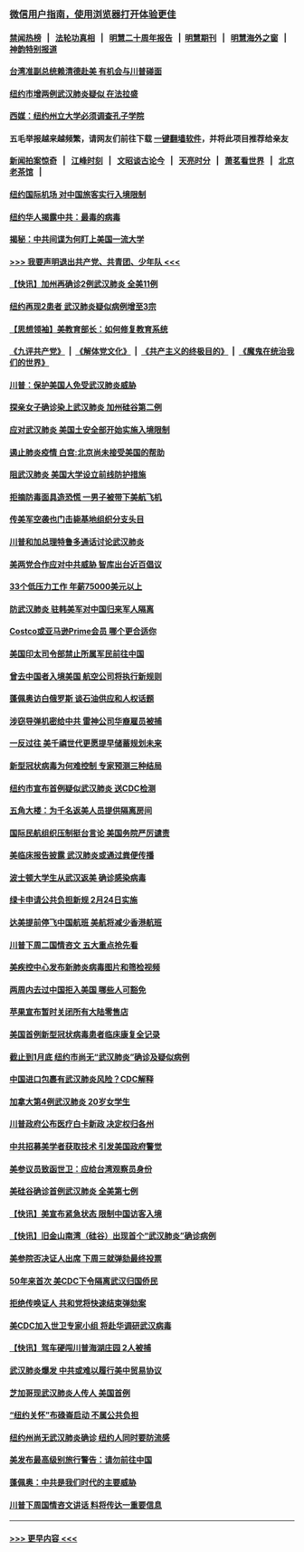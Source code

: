 ### [微信用户指南，使用浏览器打开体验更佳](https://github.com/gfw-breaker/banned-news1/blob/master/indexes/wechat-guide.md?t=0)
#### [禁闻热榜](热点新闻.md?t=0)  &nbsp;&nbsp;|&nbsp;&nbsp; [法轮功真相](https://github.com/gfw-breaker/truth/blob/master/README.md?t=0) &nbsp;&nbsp;|&nbsp;&nbsp; [明慧二十周年报告](https://github.com/gfw-breaker/mh-reports/blob/master/README.md?t=0) &nbsp;&nbsp;|&nbsp;&nbsp;[明慧期刊](https://github.com/gfw-breaker/mh-qikan) &nbsp;&nbsp;|&nbsp;&nbsp; [明慧海外之窗](https://github.com/gfw-breaker/mh-news/blob/master/README.md?t=0) &nbsp;&nbsp;|&nbsp;&nbsp; [神韵特别报道](https://github.com/gfw-breaker/mh-news/blob/master/shenyun.md?t=0)
#### [台湾准副总统赖清德赴美 有机会与川普碰面](../pages/nsc412/n11841332.md?t=02032044) 
#### [纽约市增两例武汉肺炎疑似 在法拉盛](../pages/nsc412/n11840625.md?t=02032044) 
#### [西媒：纽约州立大学必须调查孔子学院](../pages/nsc412/n11840637.md?t=02032044) 
#### 五毛举报越来越频繁，请网友们前往下载 [一键翻墙软件](https://github.com/gfw-breaker/ssr-accounts)，并将此项目推荐给亲友
#### [新闻拍案惊奇](https://github.com/gfw-breaker/banned-news1/blob/master/pages/link4.md) &nbsp;&nbsp;|&nbsp;&nbsp; [江峰时刻](https://github.com/gfw-breaker/banned-news1/blob/master/pages/link4.md) &nbsp;&nbsp;|&nbsp;&nbsp; [文昭谈古论今](https://github.com/gfw-breaker/banned-news1/blob/master/pages/link4.md) &nbsp;&nbsp;|&nbsp;&nbsp; [天亮时分](https://github.com/gfw-breaker/banned-news1/blob/master/pages/link4.md) &nbsp;&nbsp;|&nbsp;&nbsp; [萧茗看世界](https://github.com/gfw-breaker/banned-news1/blob/master/pages/link4.md) &nbsp;&nbsp;|&nbsp;&nbsp; [北京老茶馆](https://github.com/gfw-breaker/banned-news1/blob/master/pages/link4.md) &nbsp;&nbsp;|&nbsp;&nbsp; 
#### [纽约国际机场  对中国旅客实行入境限制](../pages/nsc412/n11840619.md?t=02032044) 
#### [纽约华人揭露中共：最毒的病毒](../pages/nsc412/n11840631.md?t=02032044) 
#### [揭秘：中共间谍为何盯上美国一流大学](../pages/nsc412/n11840270.md?t=02032044) 
#### [>>> 我要声明退出共产党、共青团、少年队 <<<](https://github.com/begood0513/goodnews/blob/master/quit/letter.md) 
#### [【快讯】加州再确诊2例武汉肺炎 全美11例](../pages/nsc412/n11840339.md?t=02032044) 
#### [纽约再现2患者 武汉肺炎疑似病例增至3宗](../pages/nsc412/n11840010.md?t=02032044) 
#### [【思想领袖】美教育部长：如何修复教育系统](../pages/nsc412/n11690865.md?t=02032044) 
#### [《九评共产党》](https://github.com/begood0513/9ping.md/blob/master/README.md) &nbsp;|&nbsp; [《解体党文化》](../../../../jtdwh.md/blob/master/README.md)  &nbsp;|&nbsp; [《共产主义的终极目的》](../../../../gczydzjmd.md/blob/master/README.md) &nbsp;|&nbsp; [《魔鬼在统治我们的世界》](../../../../mgztzwmdsj.md/blob/master/README.md) 
#### [川普：保护美国人免受武汉肺炎威胁](../pages/nsc412/n11839718.md?t=02032044) 
#### [探亲女子确诊染上武汉肺炎 加州硅谷第二例](../pages/nsc412/n11839784.md?t=02032044) 
#### [应对武汉肺炎 美国土安全部开始实施入境限制](../pages/nsc412/n11839729.md?t=02032044) 
#### [遏止肺炎疫情 白宫:北京尚未接受美国的帮助](../pages/nsc412/n11839660.md?t=02032044) 
#### [阻武汉肺炎 美国大学设立前线防护措施](../pages/nsc412/n11839479.md?t=02032044) 
#### [拒摘防毒面具造恐慌 一男子被带下美航飞机](../pages/nsc412/n11839455.md?t=02032044) 
#### [传美军空袭也门击毙基地组织分支头目](../pages/nsc412/n11839210.md?t=02032044) 
#### [川普和加总理特鲁多通话讨论武汉肺炎](../pages/nsc412/n11839128.md?t=02032044) 
#### [美两党合作应对中共威胁 智库出台近百倡议](../pages/nsc412/n11838437.md?t=02032044) 
#### [33个低压力工作 年薪75000美元以上](../pages/nsc412/n11834441.md?t=02032044) 
#### [防武汉肺炎 驻韩美军对中国归来军人隔离](../pages/nsc412/n11838970.md?t=02032044) 
#### [Costco或亚马逊Prime会员 哪个更合适你](../pages/nsc412/n11834459.md?t=02032044) 
#### [美国印太司令部禁止所属军民前往中国](../pages/nsc412/n11838418.md?t=02032044) 
#### [曾去中国者入境美国 航空公司将执行新规则](../pages/nsc412/n11838375.md?t=02032044) 
#### [蓬佩奥访白俄罗斯 谈石油供应和人权话题](../pages/nsc412/n11838242.md?t=02032044) 
#### [涉窃导弹机密给中共 雷神公司华裔雇员被捕](../pages/nsc412/n11838129.md?t=02032044) 
#### [一反过往 美千禧世代更愿提早储蓄规划未来](../pages/nsc412/n11837601.md?t=02032044) 
#### [新型冠状病毒为何难控制 专家预测三种结局](../pages/nsc412/n11838002.md?t=02032044) 
#### [纽约市宣布首例疑似武汉肺炎 送CDC检测](../pages/nsc412/n11837852.md?t=02032044) 
#### [五角大楼：为千名返美人员提供隔离房间](../pages/nsc412/n11837831.md?t=02032044) 
#### [国际民航组织压制挺台言论 美国务院严厉谴责](../pages/nsc412/n11837791.md?t=02032044) 
#### [美临床报告披露 武汉肺炎或通过粪便传播](../pages/nsc412/n11837626.md?t=02032044) 
#### [波士顿大学生从武汉返美 确诊感染病毒](../pages/nsc412/n11837580.md?t=02032044) 
#### [绿卡申请公共负担新规 2月24日实施](../pages/nsc412/n11836634.md?t=02032044) 
#### [达美提前停飞中国航班 美航将减少香港航班](../pages/nsc412/n11837649.md?t=02032044) 
#### [川普下周二国情咨文 五大重点抢先看](../pages/nsc412/n11837512.md?t=02032044) 
#### [美疾控中心发布新肺炎病毒图片和筛检视频](../pages/nsc412/n11837491.md?t=02032044) 
#### [两周内去过中国拒入美国 哪些人可豁免](../pages/nsc412/n11837400.md?t=02032044) 
#### [苹果宣布暂时关闭所有大陆零售店](../pages/nsc412/n11837097.md?t=02032044) 
#### [美国首例新型冠状病毒患者临床康复全记录](../pages/nsc412/n11836513.md?t=02032044) 
#### [截止到1月底  纽约市尚无“武汉肺炎”确诊及疑似病例](../pages/nsc412/n11836657.md?t=02032044) 
#### [中国进口包裹有武汉肺炎风险？CDC解释](../pages/nsc412/n11836321.md?t=02032044) 
#### [加拿大第4例武汉肺炎 20岁女学生](../pages/nsc412/n11836537.md?t=02032044) 
#### [川普政府公布医疗白卡新政 决定权归各州](../pages/nsc412/n11836336.md?t=02032044) 
#### [中共招募美学者获取技术 引发美国政府警觉](../pages/nsc412/n11836277.md?t=02032044) 
#### [美参议员致函世卫：应给台湾观察员身份](../pages/nsc412/n11836183.md?t=02032044) 
#### [美硅谷确诊首例武汉肺炎 全美第七例](../pages/nsc412/n11836093.md?t=02032044) 
#### [【快讯】美宣布紧急状态 限制中国访客入境](../pages/nsc412/n11836030.md?t=02032044) 
#### [【快讯】旧金山南湾（硅谷）出现首个“武汉肺炎”确诊病例](../pages/nsc412/n11836084.md?t=02032044) 
#### [美参院否决证人出席 下周三就弹劾最终投票](../pages/nsc412/n11835900.md?t=02032044) 
#### [50年来首次 美CDC下令隔离武汉归国侨民](../pages/nsc412/n11835854.md?t=02032044) 
#### [拒绝传唤证人 共和党将快速结束弹劾案](../pages/nsc412/n11835573.md?t=02032044) 
#### [美CDC加入世卫专家小组 将赴华调研武汉病毒](../pages/nsc412/n11835584.md?t=02032044) 
#### [【快讯】驾车硬闯川普海湖庄园 2人被捕](../pages/nsc412/n11835785.md?t=02032044) 
#### [武汉肺炎爆发 中共或难以履行美中贸易协议](../pages/nsc412/n11834752.md?t=02032044) 
#### [芝加哥现武汉肺炎人传人 美国首例](../pages/nsc412/n11834730.md?t=02032044) 
#### [“纽约关怀”布碌崙启动  不属公共负担](../pages/nsc412/n11834269.md?t=02032044) 
#### [纽约州尚无武汉肺炎确诊  纽约人同时要防流感](../pages/nsc412/n11834247.md?t=02032044) 
#### [美发布最高级别旅行警告：请勿前往中国](../pages/nsc412/n11834038.md?t=02032044) 
#### [蓬佩奥：中共是我们时代的主要威胁](../pages/nsc412/n11833434.md?t=02032044) 
#### [川普下周国情咨文讲话 料将传达一重要信息](../pages/nsc412/n11833714.md?t=02032044) 

----
#### [ >>> 更早内容 <<< ](../indexes/nsc412-earlier.md)
